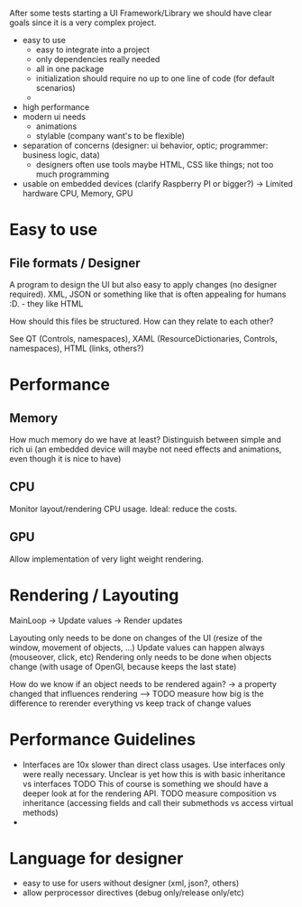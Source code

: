 ﻿After some tests starting a UI Framework/Library we should have clear goals since it is a very complex project.

- easy to use
	- easy to integrate into a project
	- only dependencies really needed
	- all in one package
	- initialization should require no up to one line of code (for default scenarios)
	- 
- high performance
- modern ui needs
	- animations
	- stylable (company want's to be flexible)
- separation of concerns (designer: ui behavior, optic; programmer: business logic, data)
	- designers often use tools maybe HTML, CSS like things; not too much programming
- usable on embedded devices (clarify Raspberry PI or bigger?) -> Limited hardware CPU, Memory, GPU

# Easy to use

## File formats / Designer

A program to design the UI but also easy to apply changes (no designer required).
XML, JSON or something like that is often appealing for humans :D. - they like HTML

How should this files be structured. How can they relate to each other?

See QT (Controls, namespaces), XAML (ResourceDictionaries, Controls, namespaces), HTML (links, others?)



# Performance

## Memory

How much memory do we have at least?
Distinguish between simple and rich ui (an embedded device will maybe not need effects and animations, even though it is nice to have)

## CPU

Monitor layout/rendering CPU usage. Ideal: reduce the costs.

## GPU

Allow implementation of very light weight rendering.


# Rendering / Layouting

MainLoop -> Update values
         -> Render updates

Layouting only needs to be done on changes of the UI (resize of the window, movement of objects, ...)
Update values can happen always (mouseover, click, etc)
Rendering only needs to be done when objects change (with usage of OpenGl, because keeps the last state)

How do we know if an object needs to be rendered again?
-> a property changed that influences rendering
--> TODO measure how big is the difference to rerender everything vs keep track of change values


# Performance Guidelines
- Interfaces are 10x slower than direct class usages. Use interfaces only were really necessary.
  Unclear is yet how this is with basic inheritance vs interfaces
  TODO This of course is something we should have a deeper look at for the rendering API.
  TODO measure composition vs inheritance (accessing fields and call their submethods vs access virtual methods)
- 

# Language for designer
- easy to use for users without designer (xml, json?, others)
- allow perprocessor directives (debug only/release only/etc)
